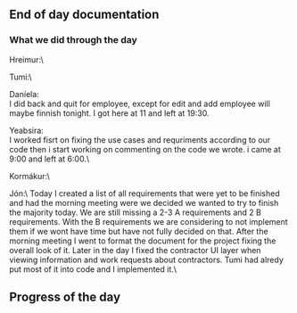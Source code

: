 ## End of day documentation

### What we did through the day 
Hreimur:\


Tumi:\


Daníela:\
I did back and quit for employee, except for edit and add employee will maybe finnish tonight. I got here at 11 and left at 19:30.


Yeabsira:\
I worked fisrt on fixing the use cases and requriments according to our code then i start working on commenting on the code we wrote. i came at 9:00 and left at 6:00.\

Kormákur:\


Jón:\ Today I created a list of all requirements that were yet to be finished and had the morning meeting were we decided we wanted to try to finish the majority today. We are still missing a 2-3 A requirements and 2 B requirements. With the B requirements we are considering to not implement them if we wont have time but have not fully decided on that. After the morning meeting I went to format the document for the project fixing the overall look of it. Later in the day I fixed the contractor UI layer when viewing information and work requests about contractors. Tumi had alredy put most of it into code and I implemented it.\


## Progress of the day